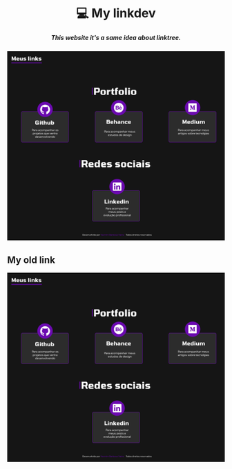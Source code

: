 <h1 align="center">
    💻 My linkdev
    <h5 align="center">This website it's a same idea about linktree.</h5>
</h1>

<div align="center">
    <img src="/assets/linkdev.png">
</div>

## My old link

<div align="center">
    <img src="/assets/linkdev.png">
</div>
